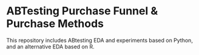 # ABTesting Purchase Funnel & Purchase Methods
This repository includes ABtesting EDA and experiments based on Python, and an alternative EDA based on R.


